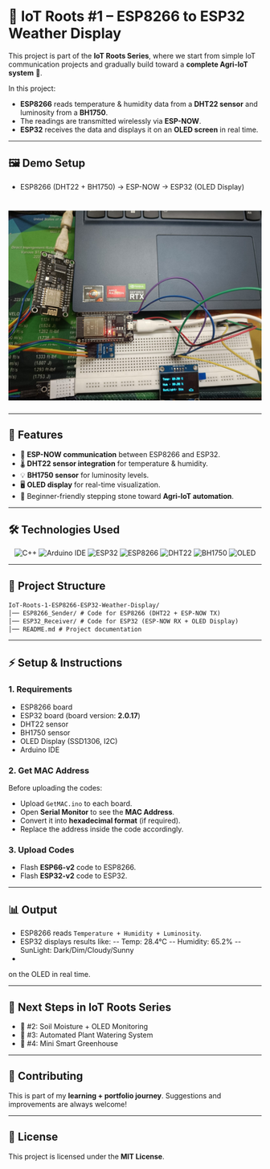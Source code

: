 # 🌱 IoT Roots #1 – ESP8266 to ESP32 Weather Display

This project is part of the **IoT Roots Series**, where we start from simple IoT communication projects and gradually build toward a **complete Agri-IoT system** 🌾.  

In this project:  
- **ESP8266** reads temperature & humidity data from a **DHT22 sensor** and luminosity from a **BH1750**.  
- The readings are transmitted wirelessly via **ESP-NOW**.  
- **ESP32** receives the data and displays it on an **OLED screen** in real time.  

---

## 🖼️ Demo Setup

- ESP8266 (DHT22 + BH1750) -> ESP-NOW -> ESP32 (OLED Display)

# <img src="sss.jpg" alt="screenshot"></img>


---

## 🚀 Features
- 📡 **ESP-NOW communication** between ESP8266 and ESP32.  
- 🌡️ **DHT22 sensor integration** for temperature & humidity. 
- 💡  **BH1750 sensor** for luminosity levels.
- 🖥️ **OLED display** for real-time visualization.  
- 🔌 Beginner-friendly stepping stone toward **Agri-IoT automation**.  

---

## 🛠️ Technologies Used
<div align="center">

![C++](https://img.shields.io/badge/C++-00599C?style=for-the-badge&logo=c%2B%2B&logoColor=white)
![Arduino IDE](https://img.shields.io/badge/Arduino_IDE-00979D?style=for-the-badge&logo=arduino&logoColor=white)
![ESP32](https://img.shields.io/badge/ESP32-black?style=for-the-badge&logo=espressif&logoColor=white)
![ESP8266](https://img.shields.io/badge/ESP8266-grey?style=for-the-badge&logo=espressif&logoColor=white)
![DHT22](https://img.shields.io/badge/DHT22-Sensor-blue?style=for-the-badge)
![BH1750](https://img.shields.io/badge/BH1750-Sensor-white?style=for-the-badge)
![OLED](https://img.shields.io/badge/OLED-Display-purple?style=for-the-badge)

</div>

---

## 📂 Project Structure
```
IoT-Roots-1-ESP8266-ESP32-Weather-Display/
│── ESP8266_Sender/ # Code for ESP8266 (DHT22 + ESP-NOW TX)
│── ESP32_Receiver/ # Code for ESP32 (ESP-NOW RX + OLED Display)
│── README.md # Project documentation
```


---

## ⚡ Setup & Instructions

### 1. Requirements
- ESP8266 board  
- ESP32 board (board version: **2.0.17**)  
- DHT22 sensor
- BH1750 sensor
- OLED Display (SSD1306, I2C)  
- Arduino IDE  

### 2. Get MAC Address
Before uploading the codes:  
- Upload `GetMAC.ino` to each board.  
- Open **Serial Monitor** to see the **MAC Address**.  
- Convert it into **hexadecimal format** (if required).  
- Replace the address inside the code accordingly.  

### 3. Upload Codes
- Flash **ESP66-v2** code to ESP8266.  
- Flash **ESP32-v2** code to ESP32.  

---

## 📊 Output
- ESP8266 reads `Temperature + Humidity + Luminosity`.  
- ESP32 displays results like:
  -- Temp: 28.4°C
  -- Humidity: 65.2%
  -- SunLight: Dark/Dim/Cloudy/Sunny
- 
on the OLED in real time.  

---

## 🔮 Next Steps in IoT Roots Series
- 🌱 #2: Soil Moisture + OLED Monitoring  
- 🌱 #3: Automated Plant Watering System  
- 🌱 #4: Mini Smart Greenhouse  

---

## 🤝 Contributing
This is part of my **learning + portfolio journey**. Suggestions and improvements are always welcome!  

---

## 📜 License
This project is licensed under the **MIT License**.  

  
  



